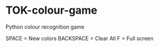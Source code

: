 TOK-colour-game
===============

Python colour recognition game

SPACE = New colors
BACKSPACE = Clear All
F = Full screen